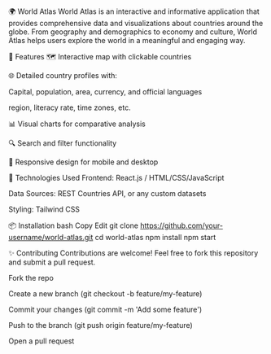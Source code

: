 🌍 World Atlas
World Atlas is an interactive and informative application that provides comprehensive data and visualizations about countries around the globe. From geography and demographics to economy and culture, World Atlas helps users explore the world in a meaningful and engaging way.

📌 Features
🗺️ Interactive map with clickable countries

🌐 Detailed country profiles with:

Capital, population, area, currency, and official languages

region, literacy rate, time zones, etc.

📊 Visual charts for comparative analysis

🔍 Search and filter functionality

📱 Responsive design for mobile and desktop

🚀 Technologies Used
Frontend: React.js / HTML/CSS/JavaScript

Data Sources: REST Countries API, or any custom datasets

Styling: Tailwind CSS 

📦 Installation
bash
Copy
Edit
git clone https://github.com/your-username/world-atlas.git
cd world-atlas
npm install
npm start

✨ Contributing
Contributions are welcome! Feel free to fork this repository and submit a pull request.

Fork the repo

Create a new branch (git checkout -b feature/my-feature)

Commit your changes (git commit -m 'Add some feature')

Push to the branch (git push origin feature/my-feature)

Open a pull request
